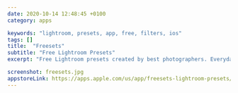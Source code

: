 ```yaml
---
date: 2020-10-14 12:48:45 +0100
category: apps

keywords: "lightroom, presets, app, free, filters, ios"
tags: []
title:  "Freesets"
subtitle: "Free Lightroom Presets"
excerpt: "Free Lightroom presets created by best photographers. Everyday a new premium preset to enhance your pics on the go."

screenshot: freesets.jpg
appstoreLink: https://apps.apple.com/us/app/freesets-lightroom-presets/id1531950807
---
```

